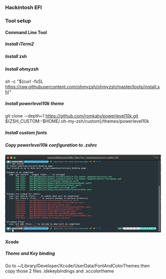 ### Hackintosh EFI

### Tool setup

#### Command Line Tool

##### Install iTerm2

##### Install zsh

##### Install ohmyzsh
sh -c "$(curl -fsSL https://raw.githubusercontent.com/ohmyzsh/ohmyzsh/master/tools/install.sh)"

##### Install powerlevel10k theme
git clone --depth=1 https://github.com/romkatv/powerlevel10k.git ${ZSH_CUSTOM:-$HOME/.oh-my-zsh/custom}/themes/powerlevel10k

##### Install custom fonts

##### Copy powerlevel10k configuration to .zshrc

![iTerm Preview](/images/iterm-preview-2.png)

#### Xcode
##### Theme and Key binding
Go to ~/Library/Developer/Xcode/UserData/FontAndColorThemes then copy those 2 files .idekeybindings and .xccolortheme
